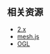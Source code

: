 ## 相关资源

- [2.x](http://v2.spritejs.org/)
- [mesh.js](http://meshjs.org/)
- [OGL](https://github.com/oframe/ogl)